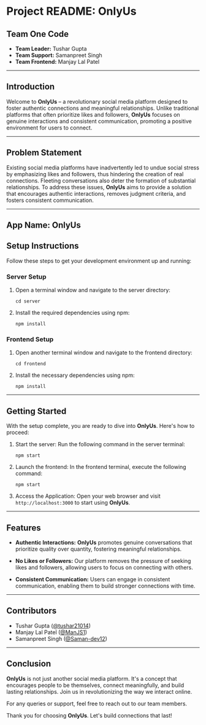 # **Project README: OnlyUs**

## **Team One Code**

- **Team Leader:** Tushar Gupta
- **Team Support:** Samanpreet Singh
- **Team Frontend:** Manjay Lal Patel

---

## **Introduction**

Welcome to **OnlyUs** – a revolutionary social media platform designed to foster authentic connections and meaningful relationships. Unlike traditional platforms that often prioritize likes and followers, **OnlyUs** focuses on genuine interactions and consistent communication, promoting a positive environment for users to connect.

---

## **Problem Statement**

Existing social media platforms have inadvertently led to undue social stress by emphasizing likes and followers, thus hindering the creation of real connections. Fleeting conversations also deter the formation of substantial relationships. To address these issues, **OnlyUs** aims to provide a solution that encourages authentic interactions, removes judgment criteria, and fosters consistent communication.

---

## **App Name: OnlyUs**

## **Setup Instructions**

Follow these steps to get your development environment up and running:

### **Server Setup**

1. Open a terminal window and navigate to the server directory:
   ```
   cd server
   ```

2. Install the required dependencies using npm:
   ```
   npm install
   ```

### **Frontend Setup**

1. Open another terminal window and navigate to the frontend directory:
   ```
   cd frontend
   ```

2. Install the necessary dependencies using npm:
   ```
   npm install
   ```

---

## **Getting Started**

With the setup complete, you are ready to dive into **OnlyUs**. Here's how to proceed:

1. Start the server: Run the following command in the server terminal:
   ```
   npm start
   ```

2. Launch the frontend: In the frontend terminal, execute the following command:
   ```
   npm start
   ```

3. Access the Application: Open your web browser and visit `http://localhost:3000` to start using **OnlyUs**.

---

## **Features**

- **Authentic Interactions:** **OnlyUs** promotes genuine conversations that prioritize quality over quantity, fostering meaningful relationships.

- **No Likes or Followers:** Our platform removes the pressure of seeking likes and followers, allowing users to focus on connecting with others.

- **Consistent Communication:** Users can engage in consistent communication, enabling them to build stronger connections with time.

---

## **Contributors**

- Tushar Gupta ([@tushar21014](https://github.com/tushar21014))
- Manjay Lal Patel ([@ManJS1](https://github.com/ManJS1))
- Samanpreet Singh ([@Saman-dev12](https://github.com/Saman-dev12))

---

## **Conclusion**

**OnlyUs** is not just another social media platform. It's a concept that encourages people to be themselves, connect meaningfully, and build lasting relationships. Join us in revolutionizing the way we interact online.

For any queries or support, feel free to reach out to our team members.

Thank you for choosing **OnlyUs**. Let's build connections that last!

